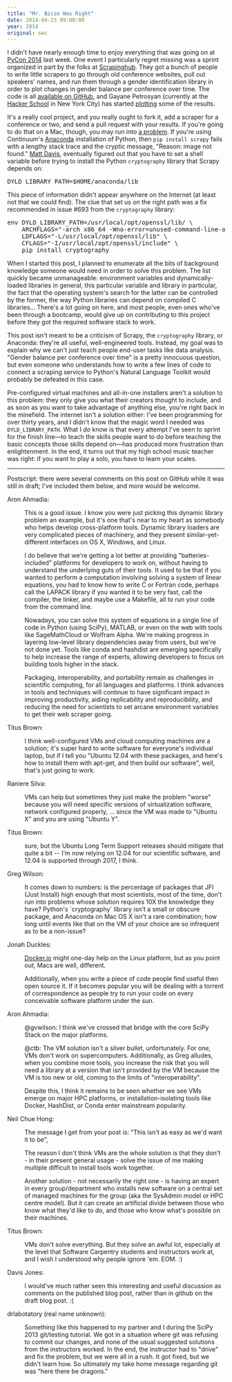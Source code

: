 ```yaml
---
title: "Mr. Biczo Was Right"
date: 2014-04-23 09:00:00
year: 2014
original: swc
---
```

<p>
  I didn't have nearly enough time to enjoy everything that was going on
  at <a href="https://us.pycon.org/2014/">PyCon 2014</a> last week.
  One event I particularly regret missing was a sprint
  organized in part by the folks at <a href="http://scrapinghub.com/">Scrapinghub</a>.
  They got a bunch of people to write little scrapers to go through old conference websites,
  pull out speakers' names,
  and run them through a gender identification library
  in order to plot changes in gender balance per conference over time.
  The code is all <a href="https://github.com/scrapinghub/pycon-speakers">available on GitHub</a>,
  and Gayane Petrosyan
  (currently at the <a href="https://www.hackerschool.com/">Hacker School</a> in New York City)
  has started <a href="http://nbviewer.ipython.org/github/pgayane/pycon-speakers/blob/dataanalysis/gender.ipynb">plotting</a>
  some of the results.
</p>
<p>
  It's a really cool project,
  and you really ought to fork it,
  add a scraper for a conference or two,
  and send a pull request with your results.
  If you're going to do that on a Mac,
  though,
  you may run into <a href="https://github.com/pyca/cryptography/issues/693">a problem</a>.
  If you're using Continuum's <a href="https://store.continuum.io/cshop/anaconda/">Anaconda</a> installation of Python,
  then <code>pip install scrapy</code> fails
  with a lengthy stack trace and the cryptic message, "Reason: image not found."
  <a href="{{site.baseurl}}/team/#davis.m">Matt Davis</a>,
  eventually figured out that you have to set a shell variable before trying to install
  the Python <code>cryptography</code> library
  that Scrapy depends on:
</p>
<pre>
DYLD_LIBRARY_PATH=$HOME/anaconda/lib
</pre>
<p>
  This piece of information didn't appear anywhere on the Internet
  (at least not that we could find).
  The clue that set us on the right path
  was a fix recommended in issue #693 from the <code>cryptography</code> library:
</p>
<pre>
env DYLD_LIBRARY_PATH=/usr/local/opt/openssl/lib/ \
    ARCHFLAGS="-arch x86_64 -Wno-error=unused-command-line-argument-hard-error-in-future" \
    LDFLAGS="-L/usr/local/opt/openssl/lib" \
    CFLAGS="-I/usr/local/opt/openssl/include" \
    pip install cryptography
</pre>
<p>
  When I started this post,
  I planned to enumerate all the bits of background knowledge someone would need
  in order to solve this problem.
  The list quickly became unmanageable:
  environment variables and dynamically-loaded libraries in general,
  this particular variable and library in particular,
  the fact that the operating system's search for the latter
  can be controlled by the former,
  the way Python libraries can depend on compiled C libraries...
  There's a lot going on here,
  and most people,
  even ones who've been through a bootcamp,
  would give up on contributing to this project
  before they got the required software stack to work.
</p>
<p>
  This post isn't meant to be a criticism of Scrapy,
  the <code>cryptography</code> library,
  or Anaconda:
  they're all useful, well-engineered tools.
  Instead,
  my goal was to explain why we can't just teach people end-user tasks like data analysis.
  "Gender balance per conference over time" is a pretty innocuous question,
  but even someone who understands
  how to write a few lines of code to connect a scraping service
  to Python's Natural Language Toolkit
  would probably be defeated in this case.
</p>
<p>
  Pre-configured virtual machines and all-in-one installers aren't a solution to this problem:
  they only give you what their creators thought to include,
  and as soon as you want to take advantage of anything else,
  you're right back in the minefield.
  The internet isn't a solution either:
  I've been programming for over thirty years,
  and I didn't know that the magic word I needed was <code>DYLD_LIBRARY_PATH</code>.
  What I <em>do</em> know is that
  every attempt I've seen to sprint for the finish line&mdash;to teach
  the skills people want to do
  before teaching the basic concepts those skills depend on&mdash;has produced more frustration than enlightenment.
  In the end,
  it turns out that my high school music teacher was right:
  if you want to play a solo,
  you have to learn your scales.
</p>
<hr/>
<p>
  Postscript:
  there were several comments on this post on GitHub
  while it was still in draft;
  I've included them below,
  and more would be welcome.
</p>
<dl>
  <dt>Aron Ahmadia:</dt>
  <dd>
<p>This is a good issue.  I know you were just picking this 
dynamic library problem an example, but it's one that's near to my heart
 as somebody who helps develop cross-platform tools.  Dynamic library 
loaders are very complicated pieces of machinery, and they present 
similar-yet-different interfaces on OS X, Windows, and Linux.  </p>

<p>I do believe that we're getting a lot better at providing 
"batteries-included" platforms for developers to work on, without having
 to understand the underlying guts of their tools.  It used to be that 
if you wanted to perform a computation involving solving a system of 
linear equations, you had to know how to write C or Fortran code, 
perhaps call the LAPACK library if you wanted it to be very fast, call 
the compiler, the linker, and maybe use a Makefile, all to run your code
 from the command line.</p>

<p>Nowadays, you can solve this system of equations in a single line of 
code in Python (using SciPy), MATLAB, or even on the web with tools like
 SageMathCloud or Wolfram Alpha.  We're making progress in layering 
low-level library dependencies away from users, but we're not done yet. 
 Tools like conda and hashdist are emerging specifically to help 
increase the range of experts, allowing developers to focus on building 
tools higher in the stack.</p>

<p>Packaging, interoperability, and portability remain as challenges in 
scientific computing, for all languages and platforms.  I think advances
 in tools and techniques will continue to have significant impact in 
improving productivity, aiding replicability and reproducibility, and 
reducing the need for scientists to set arcane environment variables to 
get their web scraper going.</p>
  </dd>
  <dt>Titus Brown:</dt>
  <dd>
            <p>I think well-configured VMs and cloud computing machines <em>are</em>
 a solution; it's super hard to write software for everyone's individual
 laptop, but if I tell you "Ubuntu 12.04 with these packages, and here's
 how to install them with apt-get, and then build our software", well, 
that's just going to work.</p>
  </dd>
  <dt>Raniere Silva:</dt>
  <dd>
<p>VMs can help but sometimes they just make the problem "worse" because
 you will need specific versions of virtualization software, network 
configured properly, ... since the VM was made to "Ubuntu X" and you are
 using "Ubuntu Y".</p>
  </dd>
  <dt>Titus Brown:</dt>
  <dd>
<p>sure, but the Ubuntu Long Term Support releases should mitigate that 
quite a bit -- I'm now relying on 12.04 for our scientific software, and
 12.04 is supported through 2017, I think.</p>
  </dd>
  <dt>Greg Wilson:</dt>
  <dd>
    <p>
It comes down to numbers: is the percentage of packages that JFI (Just
Install) high enough that most scientists, most of the time, don't run
into problems whose solution requires 10X the knowledge they have?
Python's `cryptography` library isn't a small or obscure package, and
Anaconda on Mac OS X isn't a rare combination; how long until events
like that on the VM of your choice are so infrequent as to be a non-issue?</p>
  </dd>
  <dt>Jonah Duckles:</dt>
  <dd>
    <p><a href="http://docker.io/">Docker.io</a> might one-day help on the Linux platform, but as you point out, Macs are well, different.  </p>

<p>Additionally, when you write a piece of code people find useful then 
open source it.  If it becomes popular you will be dealing with a 
torrent of correspondence as people try to run your code on every 
conceivable software platform under the sun.</p>
  </dd>
  <dt>Aron Ahmadia:</dt>
  <dd>
    <p>@gvwilson: I think we've crossed that bridge with the core SciPy Stack on the major platforms.</p>

<p>@ctb: The VM
 solution isn't a silver bullet, unfortunately.   For one, VMs don't 
work on supercomputers.  Additionally, as Greg alludes, when you combine
 more tools, you increase the risk that you will need a library at a 
version that isn't provided by the VM because the VM is too new or old, 
coming to the limits of "interoperability".  </p>

<p>Despite this, I think it remains to be seen whether we see VMs emerge
 on major HPC platforms, or installation-isolating tools like Docker, 
HashDist, or Conda enter mainstream popularity.</p>
  </dd>
  <dt>Neil Chue Hong:</dt>
  <dd>
            <p>The message I get from your post is: "This isn't as easy as we'd want it to be",</p>

<p>The reason I don't think VMs are the whole solution is that they 
don't - in their present general usage - solve the issue of me making 
multiple difficult to install tools work together.</p>

<p>Another solution - not necessarily the right one - is having an 
expert in every group/department who installs new software on a central 
set of managed machines for the group (aka the SysAdmin model or HPC 
centre model). But it can create an artificial divide between those who 
know what they'd like to do, and those who know what's possible on their
 machines. </p>
  </dd>
  <dt>Titus Brown:</dt>
  <dd>
            <p>VMs don't solve everything. But they solve an awful lot, 
especially at the level that Software Carpentry students and instructors
 work at, and I wish I understood why people ignore 'em.  EOM. :)</p>
  </dd>
  <dt>Davis Jones:</dt>
  <dd>
            <p>I would've much rather seen this interesting and useful 
discussion as comments on the published blog post, rather than in github
 on the draft blog post. :(</p>
  </dd>
  <dt>drlabotatory (real name unknown):</dt>
  <dd>
            <p>Something like this happened to my partner and I during 
the SciPy 2013 git/testing tutorial. We got in a situation where git was
 refusing to commit our changes, and none of the usual suggested 
solutions from the instructors worked. In the end, the instructor had to
 "drive" and fix the problem, but we were all in a rush. It got fixed, 
but we didn't learn how. So ultimately my take home message regarding 
git was "here there be dragons."</p>
  </dd>
</dl>

